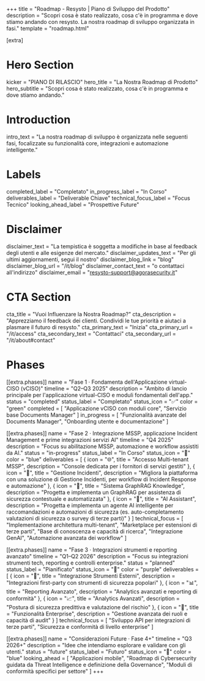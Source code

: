 +++
title = "Roadmap - Resysto | Piano di Sviluppo del Prodotto"
description = "Scopri cosa è stato realizzato, cosa c'è in programma e dove stiamo andando con resysto. La nostra roadmap di sviluppo organizzata in fasi."
template = "roadmap.html"

[extra]
# Hero Section
kicker = "PIANO DI RILASCIO"
hero_title = "La Nostra Roadmap di Prodotto"
hero_subtitle = "Scopri cosa è stato realizzato, cosa c'è in programma e dove stiamo andando."

# Introduction
intro_text = "La nostra roadmap di sviluppo è organizzata nelle seguenti fasi, focalizzate su funzionalità core, integrazioni e automazione intelligente."

# Labels
completed_label = "Completato"
in_progress_label = "In Corso"
deliverables_label = "Deliverable Chiave"
technical_focus_label = "Focus Tecnico"
looking_ahead_label = "Prospettive Future"

# Disclaimer
disclaimer_text = "La tempistica è soggetta a modifiche in base al feedback degli utenti e alle esigenze del mercato."
disclaimer_updates_text = "Per gli ultimi aggiornamenti, segui il nostro"
disclaimer_blog_link = "blog"
disclaimer_blog_url = "/it/blog"
disclaimer_contact_text = "o contattaci all'indirizzo"
disclaimer_email = "resysto-support@agorasecurity.it"

# CTA Section
cta_title = "Vuoi Influenzare la Nostra Roadmap?"
cta_description = "Apprezziamo il feedback dei clienti. Condividi le tue priorità e aiutaci a plasmare il futuro di resysto."
cta_primary_text = "Inizia"
cta_primary_url = "/it/access"
cta_secondary_text = "Contattaci"
cta_secondary_url = "/it/about#contact"

# Phases
[[extra.phases]]
name = "Fase 1 · Fondamenta dell'Applicazione virtual-CISO (vCISO)"
timeline = "Q2–Q3 2025"
description = "Ambito di lancio principale per l'applicazione virtual-CISO e moduli fondamentali dell'app."
status = "completed"
status_label = "Completato"
status_icon = "✅"
color = "green"
completed = [
    "Applicazione vCISO con moduli core",
    "Servizio base Documents Manager"
]
in_progress = [
    "Funzionalità avanzate del Documents Manager",
    "Onboarding utente e documentazione"
]

[[extra.phases]]
name = "Fase 2 · Integrazione MSSP, applicazione Incident Management e prime integrazioni servizi AI"
timeline = "Q4 2025"
description = "Focus su abilitazione MSSP, automazione e workflow assistiti da AI."
status = "in-progress"
status_label = "In Corso"
status_icon = "🔄"
color = "blue"
deliverables = [
    { icon = "🌐", title = "Accesso Multi-tenant MSSP", description = "Console dedicata per i fornitori di servizi gestiti" },
    { icon = "🚨", title = "Gestione Incidenti", description = "Migliora la piattaforma con una soluzione di Gestione Incidenti, per workflow di Incident Response e automazione" },
    { icon = "🧠", title = "Sistema GraphRAG Knowledge", description = "Progetta e implementa un GraphRAG per assistenza di sicurezza contestuale e automatizzata" },
    { icon = "🤖", title = "AI Assistant", description = "Progetta e implementa un agente AI intelligente per raccomandazioni e automazioni di sicurezza (es. auto-completamento valutazioni di sicurezza o survey di terze parti)" }
]
technical_focus = [
    "Implementazione architettura multi-tenant",
    "Marketplace per estensioni di terze parti",
    "Base di conoscenza e capacità di ricerca",
    "Integrazione GenAI",
    "Automazione avanzata dei workflow"
]

[[extra.phases]]
name = "Fase 3 · Integrazioni strumenti e reporting avanzato"
timeline = "Q1–Q2 2026"
description = "Focus su integrazioni strumenti tech, reporting e controlli enterprise."
status = "planned"
status_label = "Pianificato"
status_icon = "🎯"
color = "purple"
deliverables = [
    { icon = "🔗", title = "Integrazione Strumenti Esterni", description = "Integrazioni first-party con strumenti di sicurezza popolari" },
    { icon = "📊", title = "Reporting Avanzato", description = "Analytics avanzati e reporting di conformità" },
    { icon = "📈", title = "Analytics Avanzati", description = "Postura di sicurezza predittiva e valutazione del rischio" },
    { icon = "🔐", title = "Funzionalità Enterprise", description = "Gestione avanzata dei ruoli e capacità di audit" }
]
technical_focus = [
    "Sviluppo API per integrazioni di terze parti",
    "Sicurezza e conformità di livello enterprise"
]

[[extra.phases]]
name = "Considerazioni Future · Fase 4+"
timeline = "Q3 2026+"
description = "Idee che intendiamo esplorare e validare con gli utenti."
status = "future"
status_label = "Futuro"
status_icon = "👀"
color = "blue"
looking_ahead = [
    "Applicazioni mobile",
    "Roadmap di Cybersecurity guidata da Threat Intelligence e definizione della Governance",
    "Moduli di conformità specifici per settore"
]
+++
